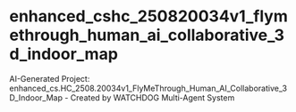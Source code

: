 # enhanced_cshc_250820034v1_flymethrough_human_ai_collaborative_3d_indoor_map
AI-Generated Project: enhanced_cs.HC_2508.20034v1_FlyMeThrough_Human_AI_Collaborative_3D_Indoor_Map - Created by WATCHDOG Multi-Agent System
